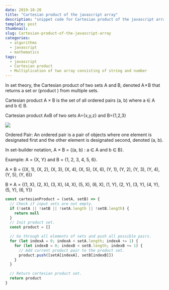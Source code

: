 ```yaml
---
date: 2019-10-20
title: "Cartesian product of the javascript array"
description: "snippet code for Cartesian product of the javascript array"
template: post
thumbnail:
slug: Cartesian-product-of-the-javascript-array
categories:
  - algorithms
  - javascript
  - mathematics
tags:
  - javascript
  - Cartesian product
  - Multiplication of two array consisting of string and number
---
```


In set theory, the Cartesian product of two sets A and B, denoted A × B that returns a set or (product ) from multiple sets.

Cartesian product A × B is the set of all ordered pairs (a, b) where a ∈ A and b ∈ B.

Cartesian product AxB of two sets A={x,y,z} and B={1,2,3}

![](https://upload.wikimedia.org/wikipedia/commons/thumb/4/4e/Cartesian_Product_qtl1.svg/1920px-Cartesian_Product_qtl1.svg.png)

Ordered Pair: An ordered pair is a pair of objects where one element is designated first and the other element is designated second, denoted (a, b).

In set-builder notation, A × B = {(a, b) : a ∈ A and b ∈ B}.

Example: A = {X, Y} and B = {1, 2, 3, 4, 5, 6}.

A × B = {(X, 1), (X, 2), (X, 3), (X, 4), (X, 5), (X, 6), (Y, 1), (Y, 2), (Y, 3), (Y, 4), (Y, 5), (Y, 6)}

B × A = {(1, X), (2, X), (3, X), (4, X), (5, X), (6, X), (1, Y), (2, Y), (3, Y), (4, Y), (5, Y), (6, Y)}

```javascript
const cartesianProduct = (setA, setB) => {
  // Check if input sets are not empty.
  if (!setA || !setB || !setA.length || !setB.length) {
    return null
  }
  // Init product set.
  const product = []

  // Go through all elements of sets and push all possible pairs.
  for (let indexA = 0; indexA < setA.length; indexA += 1) {
    for (let indexB = 0; indexB < setB.length; indexB += 1) {
      // Add current product pair to the product set.
      product.push([setA[indexA], setB[indexB]])
    }
  }

  // Return cartesian product set.
  return product
}
```
